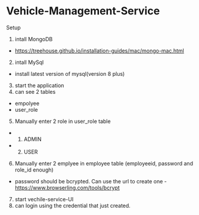 # **Vehicle-Management-Service**

Setup
1. intall MongoDB
  - https://treehouse.github.io/installation-guides/mac/mongo-mac.html
2. intall MySql
  - install latest version of mysql(version 8 plus)
3. start the application
4. can see 2 tables
  - empolyee
  - user_role
5. Manually enter 2 role in user_role table
  - 1. ADMIN
  - 2. USER
6. Manually enter 2 emplyee in employee table (employeeid, password and role_id enough)
  - password should be bcrypted. Can use the url to create one - https://www.browserling.com/tools/bcrypt
7. start vechile-service-UI 
8. can login using the credential that just created.
